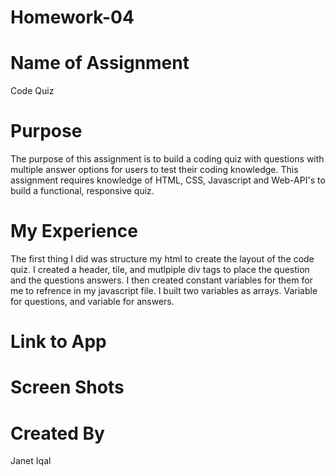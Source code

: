 # Homework-04
# Name of Assignment 
Code Quiz 
# Purpose
The purpose of this assignment is to build a coding quiz with questions with multiple answer options for users to test their coding knowledge. This assignment requires knowledge of HTML, CSS, Javascript and Web-API's to build a functional, responsive quiz. 
# My Experience
The first thing I did was structure my html to create the layout of the code quiz. I created a header, tile, and mutlpiple div tags to place the question and the questions answers. I then created constant variables for them for me to refrence in my javascript file. I built two variables as arrays. Variable for questions, and variable for answers. 
# Link to App
# Screen Shots 
# Created By
Janet Iqal

